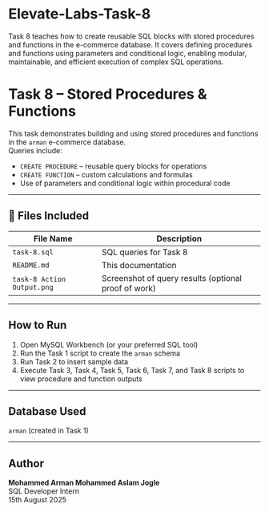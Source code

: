 # Elevate-Labs-Task-8
Task 8 teaches how to create reusable SQL blocks with stored procedures and functions in the e-commerce database. It covers defining procedures and functions using parameters and conditional logic, enabling modular, maintainable, and efficient execution of complex SQL operations.

# Task 8 – Stored Procedures & Functions

This task demonstrates building and using stored procedures and functions in the `arman` e-commerce database.  
Queries include:
- `CREATE PROCEDURE` – reusable query blocks for operations
- `CREATE FUNCTION` – custom calculations and formulas
- Use of parameters and conditional logic within procedural code

---

## 📂 Files Included

| File Name                 | Description                                               |
|---------------------------|-----------------------------------------------------------|
| `task-8.sql`              | SQL queries for Task 8                                    |
| `README.md`               | This documentation                                        |
| `task-8 Action Output.png`| Screenshot of query results (optional proof of work)      |

---

## How to Run
1. Open MySQL Workbench (or your preferred SQL tool)
2. Run the Task 1 script to create the `arman` schema
3. Run Task 2 to insert sample data
4. Execute Task 3, Task 4, Task 5, Task 6, Task 7, and Task 8 scripts to view procedure and function outputs

---

## Database Used
`arman` (created in Task 1)

---

## Author

**Mohammed Arman Mohammed Aslam Jogle**  
SQL Developer Intern  
15th August 2025

